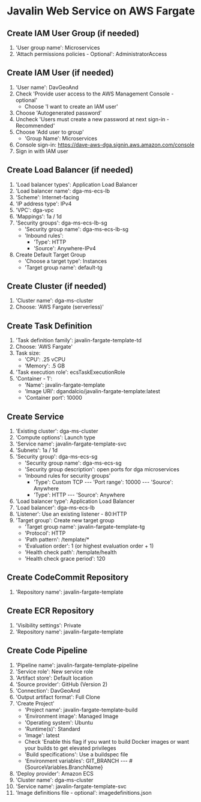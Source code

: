 # Javalin Web Service on AWS Fargate

## Create IAM User Group (if needed)
1. 'User group name': Microservices
2. 'Attach permissions policies - Optional': AdministratorAccess

## Create IAM User (if needed)
1. 'User name': DavGeoAnd
2. Check 'Provide user access to the AWS Management Console - optional'
   * Choose 'I want to create an IAM user'
3. Choose 'Autogenerated password'
4. Uncheck 'Users must create a new password at next sign-in - Recommended'
5. Choose 'Add user to group'
    * 'Group Name': Microservices
6. Console sign-in: https://dave-aws-dga.signin.aws.amazon.com/console
7. Sign in with IAM user

## Create Load Balancer (if needed)
1. 'Load balancer types': Application Load Balancer
2. 'Load balancer name': dga-ms-ecs-lb
3. 'Scheme': Internet-facing
4. 'IP address type': IPv4
5. 'VPC': dga-vpc
6. 'Mappings': 1a / 1d
7. 'Security groups':  dga-ms-ecs-lb-sg
   * 'Security group name': dga-ms-ecs-lb-sg
   * 'Inbound rules':
     * 'Type': HTTP
     * 'Source': Anywhere-IPv4
8. Create Default Target Group
   * 'Choose a target type': Instances
   * 'Target group name': default-tg

## Create Cluster (if needed)
1. 'Cluster name': dga-ms-cluster
2. Choose: 'AWS Fargate (serverless)'

## Create Task Definition
1. 'Task definition family': javalin-fargate-template-td
2. Choose: 'AWS Fargate'
3. Task size:
   * 'CPU': .25 vCPU
   * 'Memory': .5 GB
4. 'Task execution role': ecsTaskExecutionRole
5. 'Container - 1':
   * 'Name': javalin-fargate-template
   * 'Image URI': dgandalcio/javalin-fargate-template:latest
   * 'Container port': 10000

## Create Service
1. 'Existing cluster': dga-ms-cluster
2. 'Compute options': Launch type
3. 'Service name': javalin-fargate-template-svc
4. 'Subnets': 1a / 1d
5. 'Security group': dga-ms-ecs-sg
   * 'Security group name': dga-ms-ecs-sg
   * 'Security group description': open ports for dga microservices
   * 'Inbound rules for security groups'
     * 'Type': Custom TCP --- 'Port range': 10000 --- 'Source': Anywhere
     * 'Type': HTTP --- 'Source': Anywhere
6. 'Load balancer type': Application Load Balancer
7. 'Load balancer': dga-ms-ecs-lb
8. 'Listener': Use an existing listener - 80:HTTP
9. 'Target group': Create new target group
   * 'Target group name': javalin-fargate-template-tg
   * 'Protocol': HTTP
   * 'Path pattern': /template/*
   * 'Evaluation order': 1 (or highest evaluation order + 1)
   * 'Health check path': /template/health
   * 'Health check grace period': 120

## Create CodeCommit Repository
1. 'Repository name': javalin-fargate-template

## Create ECR Repository
1. 'Visibility settings': Private
2. 'Repository name': javalin-fargate-template

## Create Code Pipeline
1. 'Pipeline name': javalin-fargate-template-pipeline
2. 'Service role': New service role
3. 'Artifact store': Default location
4. 'Source provider': GitHub (Version 2)
5. 'Connection': DavGeoAnd
6. 'Output artifact format': Full Clone
7. 'Create Project'
   * 'Project name': javalin-fargate-template-build
   * 'Environment image': Managed Image
   * 'Operating system': Ubuntu
   * 'Runtime(s)': Standard
   * 'Image': latest
   * Check 'Enable this flag if you want to build Docker images or want your builds to get elevated privileges
   * 'Build specifications': Use a buildspec file
   * 'Environment variables': GIT_BRANCH --- #{SourceVariables.BranchName}
8. 'Deploy provider': Amazon ECS
9. 'Cluster name': dga-ms-cluster
10. 'Service name': javalin-fargate-template-svc
11. 'Image definitions file - optional': imagedefinitions.json
